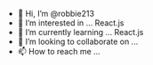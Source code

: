 - 👋 Hi, I’m @robbie213
- 👀 I’m interested in ... React.js
- 🌱 I’m currently learning ... React.js
- 💞️ I’m looking to collaborate on ...
- 📫 How to reach me ...

<!---
robbie213/robbie213 is a ✨ special ✨ repository because its `README.md` (this file) appears on your GitHub profile.
You can click the Preview link to take a look at your changes.
--->
